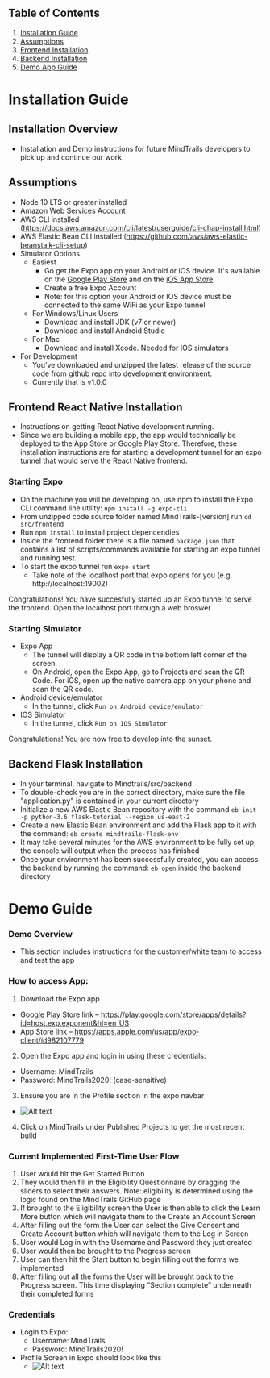 ## Table of Contents
1. [Installation Guide](#installation-guide) 
2. [Assumptions](#assumptions)  
3. [Frontend Installation](#frontend-react-native-installation)
4. [Backend Installation](#backend-flask-installation)
5. [Demo App Guide](#demo-guide)

# Installation Guide

## Installation Overview
- Installation and Demo instructions for future MindTrails developers to pick up and continue our work.  

## Assumptions  
- Node 10 LTS or greater installed
- Amazon Web Services Account
- AWS CLI installed (https://docs.aws.amazon.com/cli/latest/userguide/cli-chap-install.html)
- AWS Elastic Bean CLI installed (https://github.com/aws/aws-elastic-beanstalk-cli-setup)
- Simulator Options 
  * Easiest
    * Go get the Expo app on your Android or iOS device. It's available on the [Google Play Store](https://play.google.com/store/apps/details?id=host.exp.exponent&hl=en_US) and on the [iOS App Store](https://apps.apple.com/us/app/expo-client/id982107779)
    * Create a free Expo Account 
    * Note: for this option your Android or IOS device must be connected to the same WiFi as your Expo tunnel
  * For Windows/Linux Users
    * Download and install JDK (v7 or newer)
    * Download and install Android Studio
  * For Mac 
    * Download and install Xcode. Needed for IOS simulators 
- For Development
  * You’ve downloaded and unzipped the latest release of the source code from github repo into development environment. 
  * Currently that is v1.0.0 

## Frontend React Native Installation
- Instructions on getting React Native development running.
- Since we are building a mobile app, the app would technically be deployed to the App Store or Google Play Store. Therefore, these installation instructions are for starting a development tunnel for an expo tunnel that would serve the React Native frontend. 

### Starting Expo
- On the machine you will be developing on, use npm to install the Expo CLI command line utility: `npm install -g expo-cli`
- From unzipped code source folder named MindTrails-[version] run `cd src/frontend`
- Run `npm install` to install project depencendies 
- Inside the frontend folder there is a file named `package.json` that contains a list of scripts/commands available for starting an expo tunnel and running test.  
- To start the expo tunnel run `expo start` 
  * Take note of the localhost port that expo opens for you (e.g. http://localhost:19002)

Congratulations! You have succesfully started up an Expo tunnel to serve the frontend. Open the localhost port through a web broswer. 

### Starting Simulator 
- Expo App 
  * The tunnel will display a QR code in the bottom left corner of the screen. 
  * On Android, open the Expo App, go to Projects and scan the QR Code. For iOS, open up the native camera app on your phone and scan the QR code. 
- Android device/emulator 
  * In the tunnel, click `Run on Android device/emulator` 
- IOS Simulator 
  * In the tunnel, click `Run on IOS Simulator`
  
Congratulations! You are now free to develop into the sunset.

## Backend Flask Installation
- In your terminal, navigate to Mindtrails/src/backend
- To double-check you are in the correct directory, make sure the file "application.py" is contained in your current directory
- Initialize a new AWS Elastic Bean repository with the command `eb init -p python-3.6 flask-tutorial --region us-east-2`
- Create a new Elastic Bean environment and add the Flask app to it with the command: `eb create mindtrails-flask-env`
- It may take several minutes for the AWS environment to be fully set up, the console will output when the process has finished
- Once your environment has been successfully created, you can access the backend by running the command: `eb open` inside the backend directory

# Demo Guide 

### Demo Overview
- This section includes instructions for the customer/white team to access and test the app 

### How to access App: 
1. Download the Expo app 
* Google Play Store link – https://play.google.com/store/apps/details?id=host.exp.exponent&hl=en_US
* App Store link – https://apps.apple.com/us/app/expo-client/id982107779
2. Open the Expo app and login in using these credentials: 
* Username: MindTrails
* Password: MindTrails2020! (case-sensitive)
3. Ensure you are in the Profile section in the expo navbar 
* ![Alt text](PublishedProjects.png?raw=true "Title")
4. Click on MindTrails under Published Projects to get the most recent build


### Current Implemented First-Time User Flow
1. User would hit the Get Started Button 
2. They would then fill in the Eligibility Questionnaire by dragging the sliders to select their answers. Note: eligibility is determined using the logic found on the MindTrails GitHub page
3. If brought to the Eligibility screen the User is then able to click the Learn More button which will navigate them to the Create an Account Screen
4. After filling out the form the User can select the Give Consent and Create Account button which will navigate them to the Log in Screen
5. User would Log in with the Username and Password they just created
6. User would then be brought to the Progress screen
7. User can then hit the Start button to begin filling out the forms we implemented 
8. After filling out all the forms the User will be brought back to the Progress screen. This time displaying “Section complete” underneath their completed forms


### Credentials 

- Login to Expo: 
  * Username: MindTrails
  * Password: MindTrails2020!
- Profile Screen in Expo should look like this 
  * ![Alt text](PublishedProjects.png?raw=true "Title")


